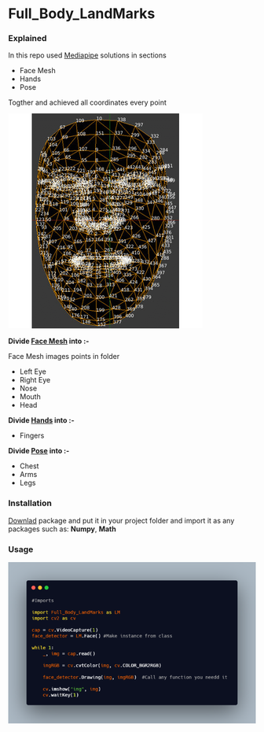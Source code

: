 # Full_Body_LandMarks

### Explained

In this repo used [Mediapipe](https://google.github.io/mediapipe/solutions/solutions.html) solutions in sections

- Face Mesh
- Hands
- Pose

Togther and achieved all coordinates every point


![alt text](Landmarks.gif)


**Divide [Face Mesh](https://google.github.io/mediapipe/solutions/face_mesh.html) into :-**

Face Mesh images points in folder 

- Left Eye
- Right Eye
- Nose
- Mouth
- Head

**Divide [Hands](https://google.github.io/mediapipe/solutions/hands.html) into :-**

- Fingers

**Divide [Pose](https://google.github.io/mediapipe/solutions/pose.html) into :-**

- Chest
- Arms
- Legs


### Installation
[Downlad](https://codeload.github.com/kouwis/Full_Body_LandMarks/zip/refs/heads/main) package and put it in your project folder and import it as any packages such as: **Numpy**, **Math**


### Usage

![alt text](Test.png)
